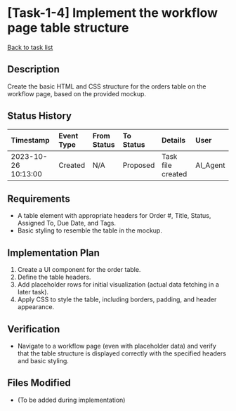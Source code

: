 # [Task-1-4] Implement the workflow page table structure

[Back to task list](../tasks.md)

## Description

Create the basic HTML and CSS structure for the orders table on the workflow page, based on the provided mockup.

## Status History

| Timestamp           | Event Type | From Status | To Status | Details           | User     |
| :------------------ | :--------- | :---------- | :-------- | :---------------- | :------- |
| 2023-10-26 10:13:00 | Created    | N/A         | Proposed  | Task file created | AI_Agent |

## Requirements

- A table element with appropriate headers for Order #, Title, Status, Assigned To, Due Date, and Tags.
- Basic styling to resemble the table in the mockup.

## Implementation Plan

1. Create a UI component for the order table.
2. Define the table headers.
3. Add placeholder rows for initial visualization (actual data fetching in a later task).
4. Apply CSS to style the table, including borders, padding, and header appearance.

## Verification

- Navigate to a workflow page (even with placeholder data) and verify that the table structure is displayed correctly with the specified headers and basic styling.

## Files Modified

- (To be added during implementation)
